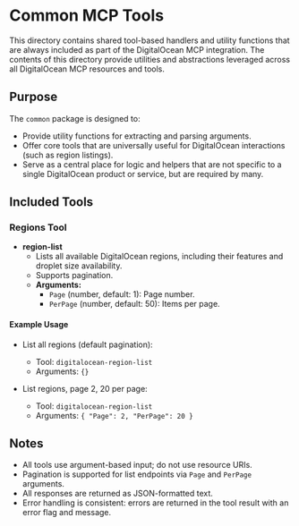 # Common MCP Tools

This directory contains shared tool-based handlers and utility functions that are always included as part of the DigitalOcean MCP integration. The contents of this directory provide utilities and abstractions leveraged across all DigitalOcean MCP resources and tools.

## Purpose

The `common` package is designed to:

- Provide utility functions for extracting and parsing arguments.
- Offer core tools that are universally useful for DigitalOcean interactions (such as region listings).
- Serve as a central place for logic and helpers that are not specific to a single DigitalOcean product or service, but are required by many.

## Included Tools

### Regions Tool

- **region-list**
  - Lists all available DigitalOcean regions, including their features and droplet size availability.
  - Supports pagination.
  - **Arguments:**
    - `Page` (number, default: 1): Page number.
    - `PerPage` (number, default: 50): Items per page.

#### Example Usage

- List all regions (default pagination):
  - Tool: `digitalocean-region-list`
  - Arguments: `{}`

- List regions, page 2, 20 per page:
  - Tool: `digitalocean-region-list`
  - Arguments: `{ "Page": 2, "PerPage": 20 }`

## Notes

- All tools use argument-based input; do not use resource URIs.
- Pagination is supported for list endpoints via `Page` and `PerPage` arguments.
- All responses are returned as JSON-formatted text.
- Error handling is consistent: errors are returned in the tool result with an error flag and message.